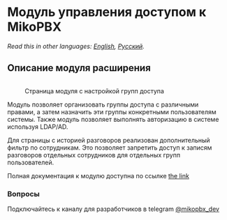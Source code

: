 # Модуль управления доступом к MikoPBX

_Read this in other languages:_ [_English_](./)_,_ [_Русский_](readme.ru.md)_._

## Описание модуля расширения

<figure><img src="https://github.com/mikopbx/docs.mikopbx.com/blob/russian/.gitbook/assets/All-groups-index.png" alt=""><figcaption><p>Страница модуля с настройкой групп доступа</p></figcaption></figure>

Модуль позволяет организовать группы доступа с различными правами, а затем назначить эти группы конкретными пользователям системы.
Также модуль позволяет выполнять авторизацию в системе используя LDAP/AD.

Для страницы с историей разговоров реализован дополнительный фильтр по сотрудникам. 
Это позволяет запретить доступ к записям разговоров отдельных сотрудников для отдельных групп пользователей.

Полная документация к модулю доступна по ссылке [the link](https://docs.mikopbx.com/mikopbx/modules/miko/module-users-u-i)

### Вопросы

Подключайтесь к каналу для разработчиков в telegram [@mikopbx\_dev](https://t.me/joinchat/AAPn5xSqZIpQnNnCAa3bBw)

